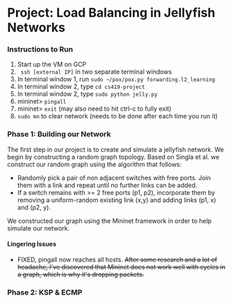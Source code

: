 # Project: Load Balancing in Jellyfish Networks

### Instructions to Run
1. Start up the VM on GCP
2. ``` ssh [external IP]``` in two separate terminal windows
3. In terminal window 1, run ``` sudo ~/pox/pox.py forwarding.l2_learning ```
4. In terminal window 2, type ``` cd cs419-project ```
5. In terminal window 2, type ``` sudo python jelly.py ```
6. mininet> ``` pingall ```
7. mininet> ``` exit ``` (may also need to hit ctrl-c to fully exit)
8. ``` sudo mn ``` to clear network (needs to be done after each time you run it)

### Phase 1: Building our Network
The first step in our project is to create and simulate a jellyfish network. We begin by constructing a random graph topology. Based on Singla et al. we construct our random graph using the algorithm that follows:
- Randomly pick a pair of non adjacent switches with free ports. Join them with a link and repeat until no further links can be added.
- If a switch remains with >= 2 free ports (p1, p2), incorporate them by removing a uniform-random existing link (x,y) and adding links (p1, x) and (p2, y).

We constructed our graph using the Mininet framework in order to help simulate our network.

#### Lingering Issues
- FIXED, pingall now reaches all hosts. ~~After some research and a lot of headache, I've discovered that Mininet does not work well with cycles in a graph, which is why it's dropping packets.~~

### Phase 2: KSP & ECMP
